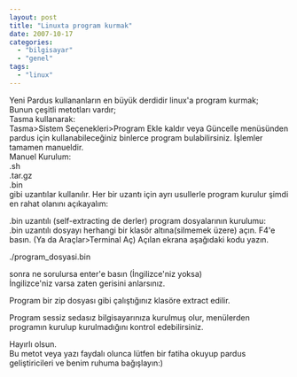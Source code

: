 ```yaml
---
layout: post
title: "Linuxta program kurmak"
date: 2007-10-17
categories: 
  - "bilgisayar"
  - "genel"
tags: 
  - "linux"
---
```


Yeni Pardus kullananların en büyük derdidir linux'a program kurmak;  
Bunun çeşitli metotları vardır;  
Tasma kullanarak:  
Tasma>Sistem Seçenekleri>Program Ekle kaldır veya Güncelle menüsünden pardus için kullanabileceğiniz binlerce program bulabilirsiniz. İşlemler tamamen manueldir.  
Manuel Kurulum:  
.sh  
.tar.gz  
.bin  
gibi uzantılar kullanılır. Her bir uzantı için ayrı usullerle program kurulur şimdi en rahat olanını açıkayalım:  
  
.bin uzantılı (self-extracting de derler) program dosyalarının kurulumu:  
.bin uzantılı dosyayı herhangi bir klasör altına(silmemek üzere) açın. F4'e basın. (Ya da Araçlar>Terminal Aç) Açılan ekrana aşağıdaki kodu yazın.  
  
./program\_dosyasi.bin  
  
sonra ne sorulursa enter'e basın (İngilizce'niz yoksa)  
İngilizce'niz varsa zaten gerisini anlarsınız.  
  
Program bir zip dosyası gibi çalıştığınız klasöre extract edilir.  
  
Program sessiz sedasız bilgisayarınıza kurulmuş olur, menülerden programın kurulup kurulmadığını kontrol edebilirsiniz.  
  
Hayırlı olsun.  
Bu metot veya yazı faydalı olunca lütfen bir fatiha okuyup pardus geliştiricileri ve benim ruhuma bağışlayın:)
